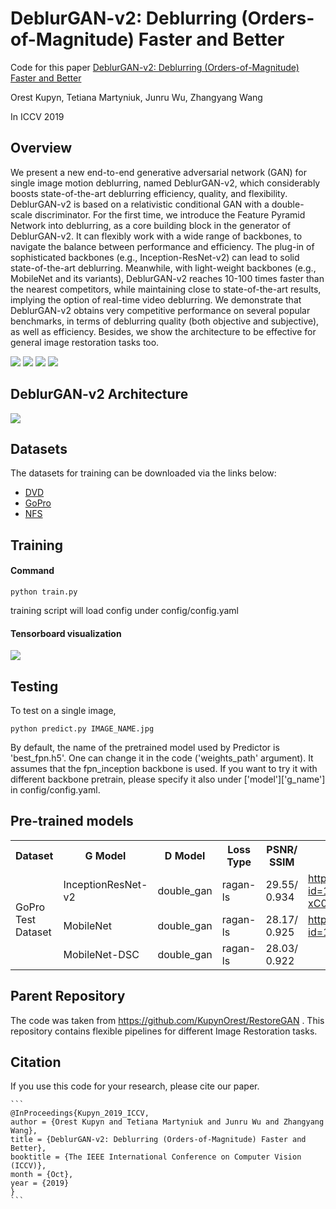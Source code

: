 # DeblurGAN-v2: Deblurring (Orders-of-Magnitude) Faster and Better

Code for this paper [DeblurGAN-v2: Deblurring (Orders-of-Magnitude) Faster and Better](https://arxiv.org/abs/1908.03826)

Orest Kupyn, Tetiana Martyniuk, Junru Wu, Zhangyang Wang

In ICCV 2019

## Overview

We present a new end-to-end generative adversarial network (GAN) for single image motion deblurring, named 
DeblurGAN-v2, which considerably boosts state-of-the-art deblurring efficiency, quality, and flexibility. DeblurGAN-v2 
is based on a relativistic conditional GAN with a double-scale discriminator. For the first time, we introduce the 
Feature Pyramid Network into deblurring, as a core building block in the generator of DeblurGAN-v2. It can flexibly 
work with a wide range of backbones, to navigate the balance between performance and efficiency. The plug-in of 
sophisticated backbones (e.g., Inception-ResNet-v2) can lead to solid state-of-the-art deblurring. Meanwhile, 
with light-weight backbones (e.g., MobileNet and its variants), DeblurGAN-v2 reaches 10-100 times faster than 
the nearest competitors, while maintaining close to state-of-the-art results, implying the option of real-time 
video deblurring. We demonstrate that DeblurGAN-v2 obtains very competitive performance on several popular 
benchmarks, in terms of deblurring quality (both objective and subjective), as well as efficiency. Besides, 
we show the architecture to be effective for general image restoration tasks too.

<!---We also study the effect of DeblurGAN-v2 on the task of general image restoration - enhancement of images degraded 
jointly by noise, blur, compression, etc. The picture below shows the visual quality superiority of DeblurGAN-v2 with 
Inception-ResNet-v2 backbone over DeblurGAN. It is drawn from our new synthesized Restore Dataset 
(refer to Datasets subsection below).-->

![](./doc_images/kohler_visual.png)
![](./doc_images/restore_visual.png)
![](./doc_images/gopro_table.png)
![](./doc_images/lai_table.png)
<!---![](./doc_images/dvd_table.png)-->
<!---![](./doc_images/kohler_table.png)-->

## DeblurGAN-v2 Architecture

![](./doc_images/pipeline.jpg)

<!---Our architecture consists of an FPN backbone from which we take five final feature maps of different scales as the 
output. Those features are later up-sampled to the same 1/4 input size and concatenated into one tensor which contains 
the semantic information on different levels. We additionally add two upsampling and convolutional layers at the end of 
the network to restore the original image size  and reduce artifacts. We also introduce a direct skip connection from 
the input to the output, so that the learning focuses on the residue. The input images are normalized to \[-1, 1\].
 e also use a **tanh** activation layer to keep the output in the same range.-->

<!---The new FPN-embeded architecture is agnostic to the choice of feature extractor backbones. With this plug-and-play 
property, we are entitled with the flexibility to navigate through the spectrum of accuracy and efficiency. 
By default, we choose ImageNet-pretrained backbones to convey more semantic-related features.--> 

## Datasets

The datasets for training can be downloaded via the links below:
- [DVD](https://drive.google.com/file/d/1bpj9pCcZR_6-AHb5aNnev5lILQbH8GMZ/view)
- [GoPro](https://drive.google.com/file/d/1KStHiZn5TNm2mo3OLZLjnRvd0vVFCI0W/view)
- [NFS](https://drive.google.com/file/d/1Ut7qbQOrsTZCUJA_mJLptRMipD8sJzjy/view)

## Training

#### Command

```python train.py```

training script will load config under config/config.yaml

#### Tensorboard visualization

![](./doc_images/tensorboard2.png)

## Testing

To test on a single image,

```python predict.py IMAGE_NAME.jpg```

By default, the name of the pretrained model used by Predictor is 'best_fpn.h5'. One can change it in the code ('weights_path' argument). It assumes that the fpn_inception backbone is used. If you want to try it with different backbone pretrain, please specify it also under ['model']['g_name'] in config/config.yaml.

## Pre-trained models

<table align="center">
    <tr>
        <th>Dataset</th>
        <th>G Model</th>
        <th>D Model</th>
        <th>Loss Type</th>
        <th>PSNR/ SSIM</th>
        <th>Link</th>
    </tr>
    <tr>
        <td rowspan="3">GoPro Test Dataset</td>
        <td>InceptionResNet-v2</td>
        <td>double_gan</td>
        <td>ragan-ls</td>
        <td>29.55/ 0.934</td>
        <td><a href="https://drive.google.com/open?id=1UXcsRVW-6KF23_TNzxw-xC0SzaMfXOaR">https://drive.google.com/open?id=1UXcsRVW-6KF23_TNzxw-xC0SzaMfXOaR</a></td>
    </tr>
    <tr>
        <td>MobileNet</td>
        <td>double_gan</td>
        <td>ragan-ls</td>
        <td>28.17/ 0.925</td>
        <td><a href="https://drive.google.com/open?id=1JhnT4BBeKBBSLqTo6UsJ13HeBXevarrU">https://drive.google.com/open?id=1JhnT4BBeKBBSLqTo6UsJ13HeBXevarrU</a></td>
    </tr>
    <tr>
        <td>MobileNet-DSC</td>
        <td>double_gan</td>
        <td>ragan-ls</td>
        <td>28.03/ 0.922</td>
        <td><a href=""></a></td>
    </tr>
</table>

## Parent Repository

The code was taken from <a href="">https://github.com/KupynOrest/RestoreGAN</a> . This repository contains flexible pipelines for different Image Restoration tasks.

## Citation

If you use this code for your research, please cite our paper.

```
​```
@InProceedings{Kupyn_2019_ICCV,
author = {Orest Kupyn and Tetiana Martyniuk and Junru Wu and Zhangyang Wang},
title = {DeblurGAN-v2: Deblurring (Orders-of-Magnitude) Faster and Better},
booktitle = {The IEEE International Conference on Computer Vision (ICCV)},
month = {Oct},
year = {2019}
}
​```
```

